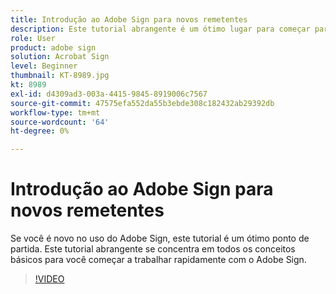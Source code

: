 ```yaml
---
title: Introdução ao Adobe Sign para novos remetentes
description: Este tutorial abrangente é um ótimo lugar para começar para novos remetentes no Adobe Sign
role: User
product: adobe sign
solution: Acrobat Sign
level: Beginner
thumbnail: KT-8989.jpg
kt: 8989
exl-id: d4309ad3-003a-4415-9845-8919006c7567
source-git-commit: 47575efa552da55b3ebde308c182432ab29392db
workflow-type: tm+mt
source-wordcount: '64'
ht-degree: 0%

---
```


# Introdução ao Adobe Sign para novos remetentes

Se você é novo no uso do Adobe Sign, este tutorial é um ótimo ponto de partida. Este tutorial abrangente se concentra em todos os conceitos básicos para você começar a trabalhar rapidamente com o Adobe Sign.

>[!VIDEO](https://video.tv.adobe.com/v/337151?hidetitle=true)
